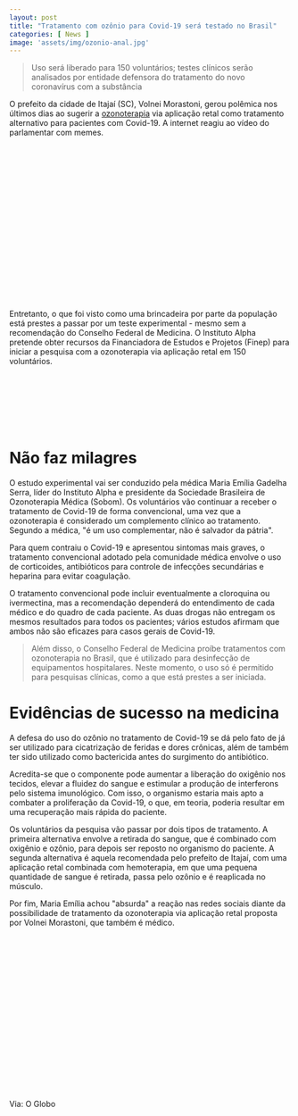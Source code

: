 ```yaml
---
layout: post
title: "Tratamento com ozônio para Covid-19 será testado no Brasil"
categories: [ News ]
image: 'assets/img/ozonio-anal.jpg'
---
```


> Uso será liberado para 150 voluntários; testes clínicos serão analisados por entidade defensora do tratamento do novo coronavírus com a substância

O prefeito da cidade de Itajaí (SC), Volnei Morastoni, gerou polêmica nos últimos dias ao sugerir a [ozonoterapia](https://pt.wikipedia.org/wiki/Ozonoterapia) via aplicação retal como tratamento alternativo para pacientes com Covid-19. A internet reagiu ao vídeo do parlamentar com memes.

<!-- QUADRADO -->
<script async src="//pagead2.googlesyndication.com/pagead/js/adsbygoogle.js"></script>
<ins class="adsbygoogle"
style="display:inline-block;width:336px;height:280px"
data-ad-client="ca-pub-2838251107855362"
data-ad-slot="5351066970"></ins>
<script>
(adsbygoogle = window.adsbygoogle || []).push({});
</script>

Entretanto, o que foi visto como uma brincadeira por parte da população está prestes a passar por um teste experimental - mesmo sem a recomendação do Conselho Federal de Medicina. O Instituto Alpha pretende obter recursos da Financiadora de Estudos e Projetos (Finep) para iniciar a pesquisa com a ozonoterapia via aplicação retal em 150 voluntários.

<!-- MINI ANÚNCIO -->
<script async src="//pagead2.googlesyndication.com/pagead/js/adsbygoogle.js"></script>
<!-- Games Root -->
<ins class="adsbygoogle"
style="display:inline-block;width:730px;height:95px"
data-ad-client="ca-pub-2838251107855362"
data-ad-slot="5351066970"></ins>
<script>
(adsbygoogle = window.adsbygoogle || []).push({});
</script>

# Não faz milagres

O estudo experimental vai ser conduzido pela médica Maria Emília Gadelha Serra, líder do Instituto Alpha e presidente da Sociedade Brasileira de Ozonoterapia Médica (Sobom). Os voluntários vão continuar a receber o tratamento de Covid-19 de forma convencional, uma vez que a ozonoterapia é considerado um complemento clínico ao tratamento. Segundo a médica, "é um uso complementar, não é salvador da pátria".

<!-- RETANGULO LARGO 2 -->
<script async src="//pagead2.googlesyndication.com/pagead/js/adsbygoogle.js"></script>
<ins class="adsbygoogle"
style="display:block; text-align:center;"
data-ad-layout="in-article"
data-ad-format="fluid"
data-ad-client="ca-pub-2838251107855362"
data-ad-slot="8549252987"></ins>
<script>
(adsbygoogle = window.adsbygoogle || []).push({});
</script>

Para quem contraiu o Covid-19 e apresentou sintomas mais graves, o tratamento convencional adotado pela comunidade médica envolve o uso de corticoides, antibióticos para controle de infecções secundárias e heparina para evitar coagulação.

O tratamento convencional pode incluir eventualmente a cloroquina ou ivermectina, mas a recomendação dependerá do entendimento de cada médico e do quadro de cada paciente. As duas drogas não entregam os mesmos resultados para todos os pacientes; vários estudos afirmam que ambos não são eficazes para casos gerais de Covid-19.

> Além disso, o Conselho Federal de Medicina proíbe tratamentos com ozonoterapia no Brasil, que é utilizado para desinfecção de equipamentos hospitalares. Neste momento, o uso só é permitido para pesquisas clínicas, como a que está prestes a ser iniciada.

<!-- RETANGULO LARGO -->
<script async src="https://pagead2.googlesyndication.com/pagead/js/adsbygoogle.js"></script>
<!-- Informat -->
<ins class="adsbygoogle"
style="display:block"
data-ad-client="ca-pub-2838251107855362"
data-ad-slot="2327980059"
data-ad-format="auto"
data-full-width-responsive="true"></ins>
<script>
(adsbygoogle = window.adsbygoogle || []).push({});
</script>

# Evidências de sucesso na medicina

A defesa do uso do ozônio no tratamento de Covid-19 se dá pelo fato de já ser utilizado para cicatrização de feridas e dores crônicas, além de também ter sido utilizado como bactericida antes do surgimento do antibiótico.

Acredita-se que o componente pode aumentar a liberação do oxigênio nos tecidos, elevar a fluidez do sangue e estimular a produção de interferons pelo sistema imunológico. Com isso, o organismo estaria mais apto a combater a proliferação da Covid-19, o que, em teoria, poderia resultar em uma recuperação mais rápida do paciente. 

Os voluntários da pesquisa vão passar por dois tipos de tratamento. A primeira alternativa envolve a retirada do sangue, que é combinado com oxigênio e ozônio, para depois ser reposto no organismo do paciente. A segunda alternativa é aquela recomendada pelo prefeito de Itajaí, com uma aplicação retal combinada com hemoterapia, em que uma pequena quantidade de sangue é retirada, passa pelo ozônio e é reaplicada no músculo.

Por fim, Maria Emília achou "absurda" a reação nas redes sociais diante da possibilidade de tratamento da ozonoterapia via aplicação retal proposta por Volnei Morastoni, que também é médico. 

<!-- QUADRADO -->
<script async src="//pagead2.googlesyndication.com/pagead/js/adsbygoogle.js"></script>
<ins class="adsbygoogle"
style="display:inline-block;width:336px;height:280px"
data-ad-client="ca-pub-2838251107855362"
data-ad-slot="5351066970"></ins>
<script>
(adsbygoogle = window.adsbygoogle || []).push({});
</script>

Via: O Globo

